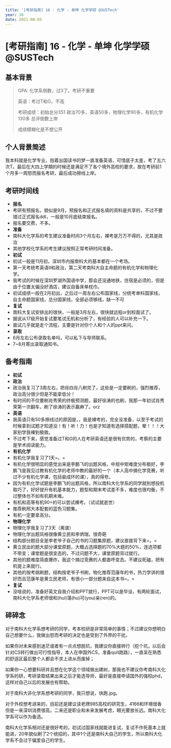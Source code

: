 ```yaml
---
title: '[考研指南] 16 - 化学 - 单坤 化学学硕 @SUSTech'
year: 16
date: 2021-08-03
---
```


# [考研指南] 16 - 化学 - 单坤 化学学硕 @SUSTech

## 基本背景
>GPA: 化学系倒数，过3了。考研不重要
>
>英语：考过T和G，不高
>
>考研成绩：初始总分351 政治70多，英语50多，物理化学90多，有机化学130多 总评倒数上岸
>
>成绩模糊化是不想公开

## 个人背景简述

我本科就是化学专业，抱着出国读书的梦一直准备英语，可惜底子太差，考了五六次T。最后在大四上学期的时候还是满足不了各个境外高校的要求，故在考研前1个月多一周怒而报名考研，最后成功擦线上岸。

## 考研时间线
- **报名**
 - 考研有预报名，貌似是9月，预报名和正式报名填的资料是共享的，不过不要错过正式报名ddl，一般是10月底结束报名。
 - 报名要交费，不多。
- **准备**
 - 南科大化学系的考生建议准备时间3个月左右，裸考是万万不得的，尤其是政治
 - 其他学校化学系的考生建议按照正常考研时间准备。
- **初试**
 - 初试一般是11月初，深圳市内报南科大的基本都在一个考场。
 - 第一天考统考英语II和政治，第二天考南科大自主命题的有机化学和物理化学。
 - 我考试的时候在深圳罗湖外国语中学，那会还没通地铁，住宿是必须的，但是由于位置太偏没好酒店，建议自备床单枕巾。
 - 初试成绩一般在2月初出，之后过一周左右公布国家线，分统考单科国家线，自主命题国家线，总分国家线，全部必须够线，缺一不可
- **复试**
 - 南科大复试安排出的很快，一般是3月左右，很快就远程or到校面试了。
 - 据说从17级开始复试要笔试无机和分析了，有经验的人可以补充一下。
 - 面试几乎就是走个流程，主要是针对你个人和个人的ppt来问。
- **录取**
 - 6月左右公布录取名单吗，可以私下与导师联系。
 - 7~8月寄出录取通知书。

## 备考指南
- **初试**
 - **政治**
  - 政治我复习了3周左右，把肖四肖八刷完了，这些是一定要刷的，强烈推荐，政治高分很少但是不能拿低分！
  - 有时间的不仅要刷肖秀荣的终极预测题，最好徐涛的也刷，我那一年初试肖秀荣第一次翻车，刷了徐涛的表示赢麻了。orz
 - **英语**
  - 我英语只有50多擦线过的原因是，，我是裸考的，完全没准备，以至于考试的时候拿到试题才知道没！有！听！力！也是才知道有选择搭配题，晕！！！大家别学我裸到极致。
  - 不过考下来，感觉准备过T和G的人在考研英语还是很有优势的，考察的主要是学术阅读能力。
 - **有机化学**
  - 有机化学我复习了1天=。=
  - 有机化学很明显的感觉出来是李鹏飞的出题风格，中规中矩难度分布极好，李鹏飞是我见过教有机化学的老师中教的最好的一个（本人高中搞化学竞赛，听过不少有机化学课，包括裴成环的课），真的得夸。
  - 因为有机化学试题是李鹏飞的出题风格，所以南科大化学系的同学就别想投机取巧了，好好提升有机基本能力，题型和期末考试差不多，难度也很均衡，不过整体也不如有机期末难。
  - 有机和高等有机90+的可以尝试裸考。（试试就逝世）
  - 推荐刷邢大本配套的蓝色习题集。
  - 有机一定要拿高分。
 - **物理化学**
  - 物理化学我复习了3天（离谱）
  - 物理化学出题风格很像黄立民和李炳瑞，很奇葩
  - 结构部分题目全是李老爷子自己的书的习题集原题，建议直接背下来=。=
  - 黄立民出的题大部分课堂原题，大概占选择题的70%大题的50%，连选项都不带变；课堂题是很变态的，不过问题不大，课堂原题背过就行。
  - 其他的题难度简直爆炸，我这个搞过竞赛的人都直呼变态。不建议死磕，把有机提上来就行。
  - 其他的按考纲刷题，结构按老爷子书刷，物化推荐范康年的书，热力学讲的很好而且范康年是黄立民老师，有很小一部分题来自这本书=。=
- **复试**
 - 没啥说的，准备好英文自我介绍和PPT就行，PPT可以是毕设，有两轮面试，南科大化学系老师很和(hui)蔼(hu)可(you)亲(ren)的。

## 碎碎念

对于南科大化学系想考研的同学，考本校研是非常简单的事情；不过建议你想明白自己想要什么，我做出怒而考研的决定也是受到了外界的干扰。

如果你对未来感到迷茫或者有一点点想脱坑，我建议你直接转行（挖个坑，以后会针对CS转行做出可行性指导，本人在申国外CS，准备quit跑路），一直呆在熟悉的舒适区最后整个人都会不求上进从而废掉；

如果你一心想要科研并且想在化学这个领域做出建树，那我也不建议你考南科大化学系的研，考研录取结果出来之后才能选导师，最好是直接申请国外的强校phd，这样对自己以后的发展也有帮助。

对于南科大非化学系想考研的同学，我只想说，快跑.jpg。

对于外校想考进来的，目前还是建议读老牌985高校的研究生，4166和环境很香但是一来深圳消费很高，二来还是职业和未来发展考虑，眼光要放长远。南科大化学系可以作为备选。

南科大化学系相对还是很好考的，初试过国家线就能进复试，复试不作死基本上就能进，20年貌似刷了2个统招的，其中1个还是南科大自己的学生，所以南科大化学系不会过于偏爱自己的学生。
